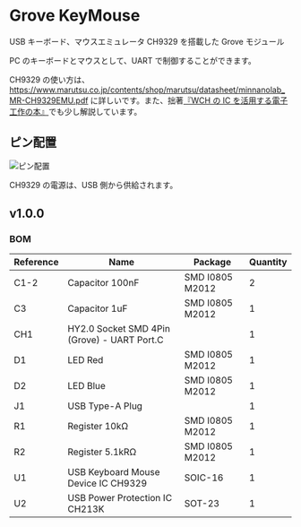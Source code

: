 # Grove KeyMouse

USB キーボード、マウスエミュレータ CH9329 を搭載した Grove モジュール

PC のキーボードとマウスとして、UART で制御することができます。

CH9329 の使い方は、https://www.marutsu.co.jp/contents/shop/marutsu/datasheet/minnanolab_MR-CH9329EMU.pdf に詳しいです。また、拙著[『WCH の IC を活用する電子工作の本』](https://booth.pm/ja/items/5261331)でも少し解説しています。

## ピン配置

![ピン配置](./grove_keymouse.png)

CH9329 の電源は、USB 側から供給されます。

## v1.0.0

### BOM

| Reference | Name                                        | Package         | Quantity |
| --------- | ------------------------------------------- | --------------- | -------- |
| C1-2      | Capacitor 100nF                             | SMD I0805 M2012 | 2        |
| C3        | Capacitor 1uF                               | SMD I0805 M2012 | 1        |
| CH1       | HY2.0 Socket SMD 4Pin (Grove) - UART Port.C |                 | 1        |
| D1        | LED Red                                     | SMD I0805 M2012 | 1        |
| D2        | LED Blue                                    | SMD I0805 M2012 | 1        |
| J1        | USB Type-A Plug                             |                 | 1        |
| R1        | Register 10kΩ                               | SMD I0805 M2012 | 1        |
| R2        | Register 5.1kRΩ                             | SMD I0805 M2012 | 1        |
| U1        | USB Keyboard Mouse Device IC CH9329         | SOIC-16         | 1        |
| U2        | USB Power Protection IC CH213K              | SOT-23          | 1        |
